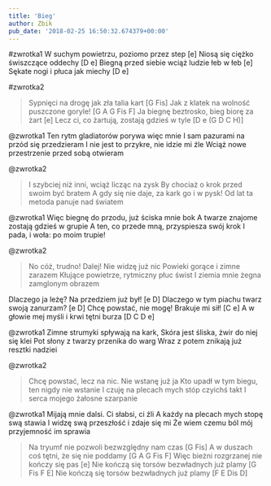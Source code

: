 ```yaml
---
title: 'Bieg'
author: Zbik
pub_date: '2018-02-25 16:50:32.674379+00:00'
---
```


#zwrotka1
W suchym powietrzu, poziomo przez step [e]
Niosą się ciężko świszczące oddechy [D e]
Biegną przed siebie wciąż ludzie łeb w łeb [e]
Sękate nogi i płuca jak miechy [D e]

#zwrotka2
>Sypnięci na drogę jak zła talia kart [G Fis]
>Jak z klatek na wolność puszczone goryle! [G A G Fis F]
>Ja biegnę beztrosko, bieg biorę za żart [e]
>Lecz ci, co żartują, zostają gdzieś w tyle [D e (G D C H)]

@zwrotka1
Ten rytm gladiatorów porywa więc mnie
I sam pazurami na przód się przedzieram
I nie jest to przykre, nie idzie mi źle
Wciąż nowe przestrzenie przed sobą otwieram

@zwrotka2
>I szybciej niż inni, wciąż licząc na zysk
>By chociaż o krok przed swoim być bratem
>A gdy się nie daje, za kark go i w pysk!
>Od lat ta metoda panuje nad światem

@zwrotka1
Więc biegnę do przodu, już ściska mnie bok
A twarze znajome zostają gdzieś w grupie
A ten, co przede mną, przyspiesza swój krok
I pada, i woła: po moim trupie!

@zwrotka2
>No cóż, trudno! Dalej! Nie widzę już nic
>Powieki gorące i zimne zarazem
>Kłujące powietrze, rytmiczny płuc świst
>I ziemia mnie żegna zamglonym obrazem

Dlaczego ja leżę? Na przedziem już był! [e D]
Dlaczego w tym piachu twarz swoją zanurzam? [e D]
Chcę powstać, nie mogę! Brakuje mi sił! [C e]
A w głowie mej myśli i krwi tętni burza [D C D e]

@zwrotka1
Zimne strumyki spływają na kark,
Skóra jest śliska, żwir do niej się klei
Pot słony z twarzy przenika do warg
Wraz z potem znikają już resztki nadziei

@zwrotka2
>Chcę powstać, lecz na nic. Nie wstanę już ja
>Kto upadł w tym biegu, ten nigdy nie wstanie
>I czuję na plecach mych stóp czyichś takt
>I serca mojego żałosne szarpanie

@zwrotka1
Mijają mnie dalsi. Ci słabsi, ci źli
A każdy na plecach mych stopę swą stawia
I widzę swą przeszłość i zdaje się mi
Że wiem czemu ból mój przyjemność im sprawia

>Na tryumf nie pozwoli bezwzględny nam czas [G Fis]
>A w duszach coś tętni, że się nie poddamy [G A G Fis F]
>Więc bieżni rozgrzanej nie kończy się pas [e]
>Nie kończą się torsów bezwładnych już plamy [G Fis F E]
>Nie kończą się torsów bezwładnych już plamy [F E Dis D]